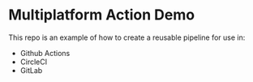 # Multiplatform Action Demo

This repo is an example of how to create a reusable pipeline for use in:

- Github Actions
- CircleCI
- GitLab
